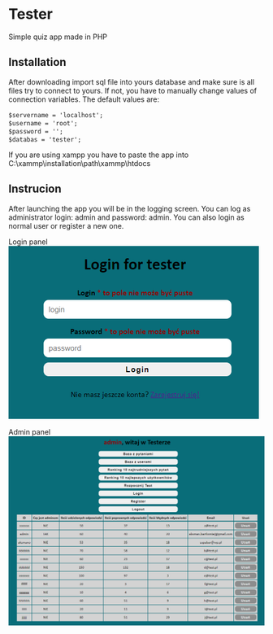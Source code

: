 # Tester

Simple quiz app made in PHP

## Installation
After downloading import sql file into yours database and make sure is all files try to connect to yours. If not, you have to manually change values of connection variables. The default values are:
```
$servername = 'localhost';
$username = 'root';
$password = '';
$databas = 'tester';
```
If you are using xampp you have to paste the app into C:\xammp\installation\path\xammp\htdocs

## Instrucion
After launching the app you will be in the logging screen. You can log as administrator login: admin and password: admin. You can also login as normal user or register a new one.

Login panel
![login](./img/login.png)

Admin panel
![admin](./img/admin.png)
